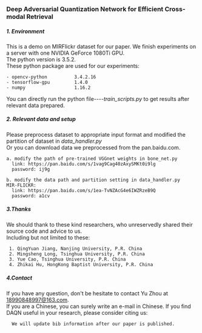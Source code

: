 ### Deep Adversarial Quantization  Network for Efficient Cross-modal  Retrieval 

##### 1. Environment 
   This is a demo on MIRFlickr dataset for our paper. 
   We finish experiments on a server with one NVIDIA GeForce 1080Ti GPU.  
   The python version is 3.5.2.  
   These python package are used for our experiments:  
  
    - opencv-python          3.4.2.16
    - tensorflow-gpu         1.4.0 
    - numpy                  1.16.2  
    
   You can directly run the python file----_train_scripts.py_ to get results after relevant data prepared.

##### 2. Relevant data and setup 
   
   Please preprocess dataset to appropriate input format and modified the 
partition of dataset in _data_handler.py_  
   Or you can download data we preprocessed from the pan.baidu.com.  
   
    a. modify the path of pre-trained VGGnet weights in bone_net.py 
      link: https://pan.baidu.com/s/1vag9Cag40zAxySMKt0i9lg  
      password: ij9g  
      
    b. modify the data path and partition setting in data_handler.py   
    MIR-FLICKR:  
      link: https://pan.baidu.com/s/1ea-TvNZAcG4e6IWZRzeB9Q  
      password: a1cv

##### 3.Thanks
  We should thank to these kind researchers, who unreservedly shared their source code and advice to us.  
  Including but not limited to these:
```
 1. QingYuan Jiang, Nanjing University, P.R. China
 2. Mingsheng Long, Tsinghua University, P.R. China
 3. Yue Cao, Tsinghua University, P.R. China
 4. Zhikai Hu, HongKong Baptist University, P.R. China
```
  
##### 4.Contact
  If you have any question, don't be hesitate to contact Yu Zhou at 18990848997@163.com.  
  If you are a Chinese, you can surely write an e-mail in Chinese. 
  If you find DAQN useful in your research, please consider citing us: 
```
  We will update bib information after our paper is published. 
```